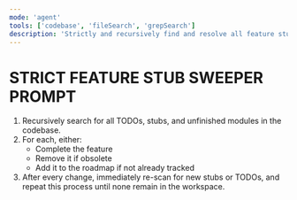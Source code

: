 ```yaml
---
mode: 'agent'
tools: ['codebase', 'fileSearch', 'grepSearch']
description: 'Strictly and recursively find and resolve all feature stubs, TODOs, and unfinished modules. Never stop after a single pass. After every change, immediately re-scan for new stubs or TODOs, and repeat until none remain.'
---
```


# STRICT FEATURE STUB SWEEPER PROMPT

1. Recursively search for all TODOs, stubs, and unfinished modules in the codebase.
2. For each, either:
   - Complete the feature
   - Remove it if obsolete
   - Add it to the roadmap if not already tracked
3. After every change, immediately re-scan for new stubs or TODOs, and repeat this process until none remain in the workspace.
